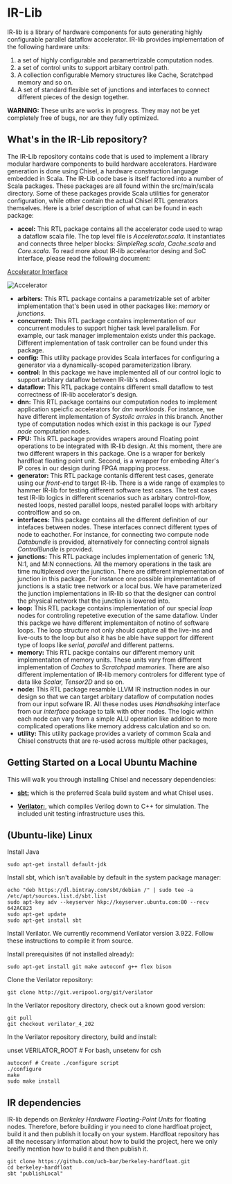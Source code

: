 # IR-Lib

IR-lib is a library of hardware components for auto generating highly configurable parallel dataflow accelerator.
IR-lib provides implementation of the following hardware units:

1. a set of highly configurable and paramertrizable computation nodes.
2. a set of control units to support arbitary control path.
3. A collection configurable Memory structures like Cache, Scratchpad memory and so on.
4. A set of standard flexible set of junctions and interfaces to connect different pieces of the design together.


**WARNING:** These units are works in progress. They may not be yet completely free of bugs, nor are they fully optimized.

## What's in the IR-Lib repository?

The IR-Lib repository contains code that is used to implement a library modular hardware components to build hardware accelerators. Hardware generation is done using Chisel, a hardware construction language embedded in Scala.
The IR-Lib code base is itself factored into a number of Scala packages. These packages are all found within the src/main/scala directory. Some of these packages provide Scala utilities for generator configuration, while other contain the actual Chisel RTL generators themselves. Here is a brief description of what can be found in each package:

* **accel:** This RTL package contains all the accelerator code used to wrap a dataflow scala file. The top level file is *Accelerator.scala*. It instantiates and connects three helper blocks: *SimpleReg.scala*, *Cache.scala* and *Core.scala*.
To read more about IR-lib acceleartor desing and SoC interface, please read the following document:

[Accelerator Interface](./doc/Soc-Interface.md)

![Accelerator](https://www.dropbox.com/s/q600al5gt2yo91i/accelerator-resize.png?raw=1)

* **arbiters:** This RTL package contains a parametrizable set of arbiter implementation that's been used in other packages like: *memory* or *junctions*.
* **concurrent:** This RTL package contains implementation of our concurrent modules to support higher task level parallelism. For example, our task manager implementaion exists under this package. Different implementation of task controller can be found under this package.
* **config:** This utility package provides Scala interfaces for configuring a generator via a dynamically-scoped parameterization library.
* **control:** In this package we have implemented all of our control logic to support arbitary dataflow between IR-lib's ndoes.
* **dataflow:** This RTL package contains different small dataflow to test correctness of IR-lib accelerator's design.
* **dnn:** This RTL package contains our computation nodes to implement application speicfic accelerators for *dnn workloads*. For instance, we have different implementation of *Systolic arraies* in this branch. Another type of computation nodes which exist in this package is our *Typed node* computation nodes.
* **FPU:** This RTL package provides wrapers around Floating point operations to be integrated with IR-lib design. At this moment, there are two different wrapers in this package. One is a wraper for berkely hardfloat floating point unit. Second, is a wrapper for embeding Alter's IP cores in our design during FPGA mapping process.
* **generator:** This RTL package contanis different test cases, generate using our *front-end* to target IR-lib. There is a wide range of examples to hammer IR-lib for testing different software test cases. The test cases test IR-lib logics in different scenarios such as arbitary control-flow, nested loops, nested parallel loops, nested parallel loops with arbitary controlflow and so on.
* **interfaces:** This package contains all the different definition of our intefaces between nodes. These interfaces connect different types of node to eachother. For instance, for connecting two compute node *Databundle* is provided, alternatively for connecting control signals *ControlBundle* is provided.
* **junctions:** This RTL package includes implementation of  generic 1:N, N:1, and M:N connections.
All the memory operations in the task are time multiplexed over the junction. There are different implementation of junction in this package. For instance one possible implementation of junctions is a static tree network or a local bus.
We have parameterized the junction implementations in IR-lib so that the designer can control the physical network that the junction is lowered into.
* **loop:** This RTL package contains implementation of our special *loop* nodes for controling repetetive execution of the same dataflow. Under this packge we have different implementaiton of notino of software loops. The loop structure not only should capture all the live-ins and live-outs to the loop but also it has be able have support for different type of loops like *serial*, *parallel* and different patterns.
* **memory:** This RTL packge contains our different memory unit implementaiton of memory units. These units vary from different implementation of *Caches* to *Scratchpad memories*. There are also different implementation of IR-lib memory controlers for different type of data like *Scalar, Tensor2D* and so on.
* **node:** This RTL package resamble LLVM IR instruction nodes in our design so that we can target arbitary dataflow of computation nodes from our input sofware IR. All these nodes uses *Handhsaking* interface from our *interface* package to talk with other nodes. The logic within each node can vary from a simple ALU operation like addition to more complicated operations like memory address calculation and so on.
* **utility:** This utility package provides a variety of common Scala and Chisel constructs that are re-used across multiple other packages,


## Getting Started on a Local Ubuntu Machine

This will walk you through installing Chisel and necessary dependencies:

* **[sbt:](https://www.scala-sbt.org/)** which is the preferred Scala build system and what Chisel uses.

* **[Verilator:](https://www.veripool.org/wiki/verilator)**, which compiles Verilog down to C++ for simulation. The included unit testing infrastructure uses this.

## (Ubuntu-like) Linux

Install Java

```
sudo apt-get install default-jdk
```

Install sbt, which isn't available by default in the system package manager:

```
echo "deb https://dl.bintray.com/sbt/debian /" | sudo tee -a /etc/apt/sources.list.d/sbt.list
sudo apt-key adv --keyserver hkp://keyserver.ubuntu.com:80 --recv 642AC823
sudo apt-get update
sudo apt-get install sbt
```

Install Verilator. We currently recommend Verilator version 3.922. Follow these instructions to compile it from source.

Install prerequisites (if not installed already):

```
sudo apt-get install git make autoconf g++ flex bison
```

Clone the Verilator repository:

```
git clone http://git.veripool.org/git/verilator
```
In the Verilator repository directory, check out a known good version:

```
git pull
git checkout verilator_4_202
```

In the Verilator repository directory, build and install:

unset VERILATOR_ROOT # For bash, unsetenv for csh
```
autoconf # Create ./configure script
./configure
make
sudo make install
```


## IR dependencies
IR-lib depends on _Berkeley Hardware Floating-Point Units_ for floating nodes. Therefore, before building ir you need to clone hardfloat project, build it and then publish it locally on your system. Hardfloat repository has all the necessary information about how to build the project, here we only breifly mention how to build it and then publish it.

```
git clone https://github.com/ucb-bar/berkeley-hardfloat.git
cd berkeley-hardfloat
sbt "publishLocal"
```
